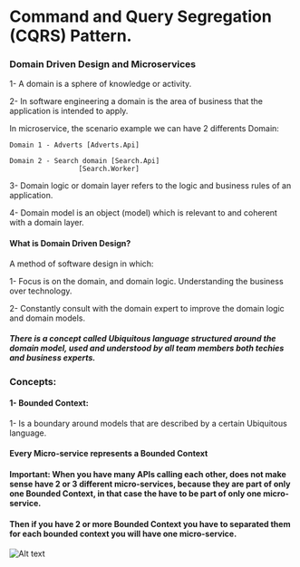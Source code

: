 # Command and Query Segregation (CQRS) Pattern.

### Domain Driven Design and Microservices
1- A domain is a sphere of knowledge or activity.

2- In software engineering a domain is the area of business that the application is intended to apply.

In microservice, the scenario example we can have 2 differents Domain:

``` Domain 1 - Adverts [Adverts.Api] ```

```
Domain 2 - Search domain [Search.Api]
                 [Search.Worker]
```

3- Domain logic or domain layer refers to the logic and business rules of an application.

4- Domain model is an object (model) which is relevant to and coherent with a domain layer.

#### What is Domain Driven Design?

A method of software design in which:

1- Focus is on the domain, and domain logic. Understanding the business over technology.

2- Constantly consult with the domain expert to improve the domain logic and domain models.

##### There is a concept called Ubiquitous language structured around the domain model, used and understood by all team members both techies and business experts.

### Concepts:
#### 1- Bounded Context:
1- Is a boundary around models that are described by a certain Ubiquitous language.

#### Every Micro-service represents a Bounded Context

#### Important: When you have many APIs calling each other, does not make sense have 2 or 3 different micro-services, because they are part of only one Bounded Context, in that case the have to be part of only one micro-service.

#### Then if you have 2 or more Bounded Context you have to separated them for each bounded context you will have one micro-service.

![Alt text](https://github.com/AlexandreYembo/study-training/blob/master/Architecture/Microservices-Amazon-AWS/Docs/ddd.PNG "DDD")

